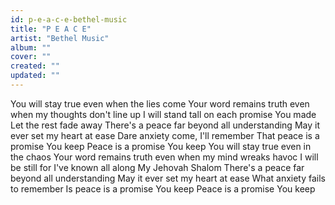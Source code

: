 ```yaml
---
id: p-e-a-c-e-bethel-music
title: "P E A C E"
artist: "Bethel Music"
album: ""
cover: ""
created: ""
updated: ""
---
```


You will stay true even when the lies come
Your word remains truth even when my thoughts don't line up
I will stand tall on each promise You made
Let the rest fade away
There's a peace far beyond all understanding
May it ever set my heart at ease
Dare anxiety come, I'll remember
That peace is a promise You keep
Peace is a promise You keep
You will stay true even in the chaos
Your word remains truth even when my mind wreaks havoc
I will be still for I've known all along
My Jehovah Shalom
There's a peace far beyond all understanding
May it ever set my heart at ease
What anxiety fails to remember
Is peace is a promise You keep
Peace is a promise You keep